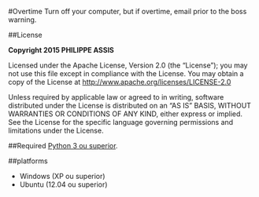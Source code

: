 #Overtime
Turn off your computer, but if overtime, email prior to the boss warning.

##License

**Copyright 2015 PHILIPPE ASSIS**

Licensed under the Apache License, Version 2.0 (the “License”); you may not use this file except in compliance with the License. You may obtain a copy of the License at http://www.apache.org/licenses/LICENSE-2.0

Unless required by applicable law or agreed to in writing, software distributed under the License is distributed on an “AS IS” BASIS, WITHOUT WARRANTIES OR CONDITIONS OF ANY KIND, either express or implied. See the License for the specific language governing permissions and limitations under the License.

##Required
[Python 3 ou superior](https://www.python.org/downloads/).

##platforms
- Windows (XP ou superior)
- Ubuntu (12.04 ou superior)

